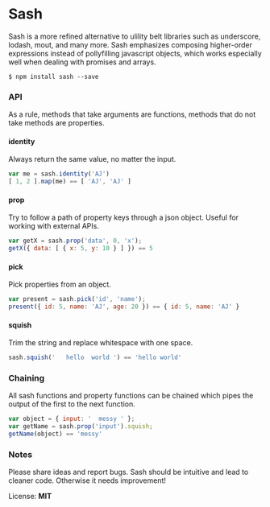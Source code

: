 # Sash

Sash is a more refined alternative to ulility belt libraries such as underscore, lodash, mout, and many more. Sash emphasizes composing higher-order expressions instead of pollyfilling javascript objects, which works especially well when dealing with promises and arrays. 

```
$ npm install sash --save
```

### API

As a rule, methods that take arguments are functions, methods that do not take methods are properties.

#### identity

Always return the same value, no matter the input.

```javascript
var me = sash.identity('AJ')
[ 1, 2 ].map(me) == [ 'AJ', 'AJ' ]
```

#### prop

Try to follow a path of property keys through a json object. Useful for working with external APIs. 

```javascript
var getX = sash.prop('data', 0, 'x');
getX({ data: [ { x: 5, y: 10 } ] }) == 5
```

#### pick

Pick properties from an object. 

```javascript
var present = sash.pick('id', 'name');
present({ id: 5, name: 'AJ', age: 20 }) == { id: 5, name: 'AJ' }
```

#### squish

Trim the string and replace whitespace with one space. 

```javascript
sash.squish('   hello  world ') == 'hello world'
```

### Chaining

All sash functions and property functions can be chained which pipes the output of the first to the next function.

```javascript
var object = { input: '  messy ' };
var getName = sash.prop('input').squish;
getName(object) == 'messy'
```

### Notes

Please share ideas and report bugs. Sash should be intuitive and lead to cleaner code. Otherwise it needs improvement!

License: **MIT**

